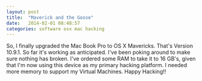 ```yaml
---
layout: post
title:  "Maverick and the Goose"
date:   2014-02-01 08:48:57
categories: software osx mac hacking
---
```


So, I finally upgraded the Mac Book Pro to OS X Mavericks. That's Version 10.9.1. So far it's working as anticipated. I've been poking around
to make sure nothing has broken. I've ordered some RAM to take it to 16 GB's, given that I'm now using this device as my primary hacking platform. I needed more
memory to support my Virtual Machines. Happy Hacking!!